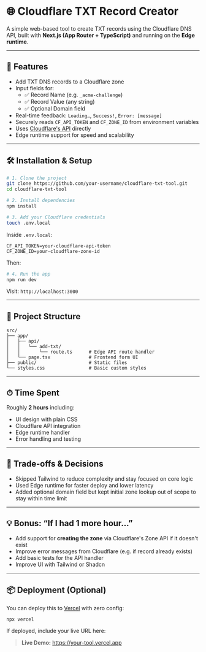 
# 🌐 Cloudflare TXT Record Creator

A simple web-based tool to create TXT records using the Cloudflare DNS API, built with **Next.js (App Router + TypeScript)** and running on the **Edge runtime**.

---

## 🚀 Features

- Add TXT DNS records to a Cloudflare zone
- Input fields for:
  - ✅ Record Name (e.g. `_acme-challenge`)
  - ✅ Record Value (any string)
  - ✅ Optional Domain field
- Real-time feedback: `Loading…`, `Success!`, `Error: [message]`
- Securely reads `CF_API_TOKEN` and `CF_ZONE_ID` from environment variables
- Uses [Cloudflare's API](https://developers.cloudflare.com/api/operations/dns-records-for-a-zone-create-dns-record) directly
- Edge runtime support for speed and scalability

---

## 🛠 Installation & Setup

```bash
# 1. Clone the project
git clone https://github.com/your-username/cloudflare-txt-tool.git
cd cloudflare-txt-tool

# 2. Install dependencies
npm install

# 3. Add your Cloudflare credentials
touch .env.local
```

Inside `.env.local`:

```env
CF_API_TOKEN=your-cloudflare-api-token
CF_ZONE_ID=your-cloudflare-zone-id
```

Then:

```bash
# 4. Run the app
npm run dev
```

Visit: `http://localhost:3000`

---

## 📁 Project Structure

```
src/
├── app/
│   ├── api/
│   │   └── add-txt/
│   │       └── route.ts      # Edge API route handler
│   └── page.tsx              # Frontend form UI
├── public/                   # Static files
└── styles.css                # Basic custom styles
```

---

## ⏱ Time Spent

Roughly **2 hours** including:

- UI design with plain CSS
- Cloudflare API integration
- Edge runtime handler
- Error handling and testing

---

## 🔁 Trade-offs & Decisions

- Skipped Tailwind to reduce complexity and stay focused on core logic
- Used Edge runtime for faster deploy and lower latency
- Added optional domain field but kept initial zone lookup out of scope to stay within time limit

---

## 💡 Bonus: “If I had 1 more hour…”

- Add support for **creating the zone** via Cloudflare's Zone API if it doesn't exist
- Improve error messages from Cloudflare (e.g. if record already exists)
- Add basic tests for the API handler
- Improve UI with Tailwind or Shadcn

---

## 📦 Deployment (Optional)

You can deploy this to [Vercel](https://vercel.com) with zero config:

```bash
npx vercel
```

If deployed, include your live URL here:
> **Live Demo:** https://your-tool.vercel.app
